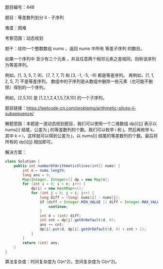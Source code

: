 题目编号：446

题目：等差数列划分 II - 子序列

难度：困难

考察范围：动态规划

题干：给你一个整数数组 nums ，返回 nums 中所有 等差子序列 的数目。

如果一个序列中 至少有三个元素 ，并且任意两个相邻元素之差相同，则称该序列为等差序列。

例如，[1, 3, 5, 7, 9]、[7, 7, 7, 7] 和 [3, -1, -5, -9] 都是等差序列。
再例如，[1, 1, 2, 5, 7] 不是等差序列。
数组中的子序列是从数组中删除一些元素（也可能不删除）得到的一个序列。

例如，[2,5,10] 是 [1,2,1,2,4,1,5,7,8,10] 的一个子序列。

题目链接：https://leetcode-cn.com/problems/arithmetic-slices-ii-subsequence/

解题思路：本题是一道动态规划题目，我们可以使用一个二维数组 dp[i][j] 表示以 nums[i] 结尾，公差为 j 的等差数列的个数。我们可以枚举 i 和 j，然后再枚举 k，其中 k < i，这样就可以得到公差为 j，以 nums[i] 结尾的等差数列的个数。最后将所有的 dp[i][j] 相加即可。

解决方案：

```java
class Solution {
    public int numberOfArithmeticSlices(int[] nums) {
        int n = nums.length;
        long ans = 0;
        Map<Integer, Integer>[] dp = new Map[n];
        for (int i = 0; i < n; i++) {
            dp[i] = new HashMap<>();
            for (int j = 0; j < i; j++) {
                long diff = (long) nums[i] - nums[j];
                if (diff < Integer.MIN_VALUE || diff > Integer.MAX_VALUE) {
                    continue;
                }
                int d = (int) diff;
                int cnt = dp[j].getOrDefault(d, 0);
                ans += cnt;
                dp[i].put(d, dp[i].getOrDefault(d, 0) + cnt + 1);
            }
        }
        return (int) ans;
    }
}
```

算法复杂度：时间复杂度为 O(n^2)，空间复杂度为 O(n^2)。